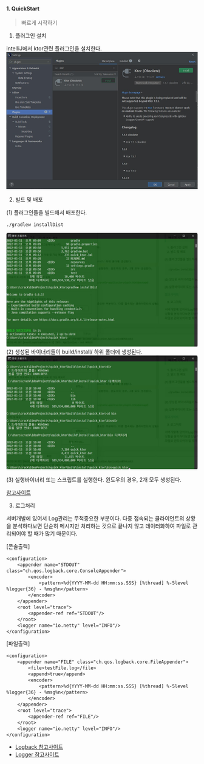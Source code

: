 #### 1. QuickStart
> 빠르게 시작하기 

1. 플러그인 설치

intelliJ에서 ktor관련 플러그인을 설치한다.
![](./images/ktor_plugin.jpg)


2. 빌드 및 배포

(1) 플러그인들을 빌드해서 배포한다.
~~~
./gradlew installDist
~~~
![](./images/build_1.jpg)
(2) 생성된 바이너리들이 build/install/ 하위 폴더에 생성된다.
![](./images/build_2.jpg)

(3) 실행바이너리 또는 스크립트를 실행한다. 윈도우의 경우, 2개 모두 생성된다.



[참고사이트](https://ktor.io/docs/gradle-application-plugin.html#package)

   

3. 로그처리 

서버개발에 있어서 Log관리는 무척중요한 부분이다. 다중 접속되는 클라이언트의 상황을 분석하다보면 단순히 메시지만 처리하는 것으로 끝나지 않고 데이터화하여 파일로 관리되어야 할 때가 많기 때문이다.

[콘솔출력]
~~~
<configuration>
    <appender name="STDOUT" class="ch.qos.logback.core.ConsoleAppender">
        <encoder>
            <pattern>%d{YYYY-MM-dd HH:mm:ss.SSS} [%thread] %-5level %logger{36} - %msg%n</pattern>
        </encoder>
    </appender>
    <root level="trace">
        <appender-ref ref="STDOUT"/>
    </root>
    <logger name="io.netty" level="INFO"/>
</configuration>
~~~

[파일출력]
~~~
<configuration>
    <appender name="FILE" class="ch.qos.logback.core.FileAppender">
        <file>testFile.log</file>
        <append>true</append>
        <encoder>
            <pattern>%d{YYYY-MM-dd HH:mm:ss.SSS} [%thread] %-5level %logger{36} - %msg%n</pattern>
        </encoder>
    </appender>
    <root level="trace">
        <appender-ref ref="FILE"/>
    </root>
    <logger name="io.netty" level="INFO"/>
</configuration>
~~~

- [Logback 참고사이트](https://logback.qos.ch/manual/configuration.html)
- [Logger  참고사이트](https://ktor.io/docs/logging.html#configure-logback)